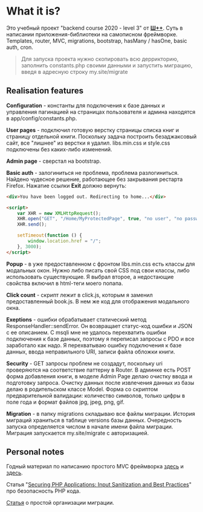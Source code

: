 # What it is?

Это учебный проект "backend course 2020 - level 3" от **[Ш++](https://programming.org.ua)**.
Суть в написании приложения-библиотеки на самописном фреймворке. 
Templates, router, MVC, migrations, bootstrap, hasMany / hasOne, basic auth, cron.

>Для запуска проекта нужно скопировать всю деррикторию,
заполнить constants.php своими данными и запустить миграцию,
введя в адресную строку my.site/migrate

## Realisation features

**Configuration** - константы для подключения к базе данных
и управления пагинацией на страницах пользователя и админа находятся в app/config/constants.php.

**User pages** - подключил готовую верстку страницы списка книг и страницу отдельной книги.
Поскольку задача построить безаджаксовый сайт, все "лишнее" из верстки я удалил.
libs.min.css и style.css подключены без каких-либо изменений.

**Admin page** - сверстал на bootstrap.

**Basic auth** - залогиниться не проблема, проблема разлогиниться.
Найдено чудесное решение, работающее без закрывания рестарта Firefox. Нажатие ссылки **Exit** должно вернуть:
```HTML
<div>You have been logged out. Redirecting to home...</div>    

<script>
    var XHR = new XMLHttpRequest();
    XHR.open("GET", "/Home/MyProtectedPage", true, "no user", "no password");
    XHR.send();

    setTimeout(function () {
        window.location.href = "/";
    }, 3000);
</script>
```

**Popup** - в уже предоставленном с фронтом libs.min.css есть классы для модальных окон.
Нужно либо писать свой CSS под свои классы, либо использовать существующие.
Я выбрал второе, а недостающие свойства включил в html-теги моего попапа.

**Click count** - скрипт лежит в click.js, которым я заменил предоставленный book.js.
В нем же код для отображения модального окна.

**Exeptions** - ошибки обрабатывает статический метод ResponseHandler::sendError.
Он возвращает статус-код ошибки и JSON с ее описанием.
С msqli мне не удалось перехватить ошибки подключения к базе данных,
поэтому я переписал запросы с PDO и все заработало как надо.
Я перехватываю ошибку подключения к базе данных, ввода неправильного URI,
записи файла обложки книги.

**Security** - GET запросы проблем не создадут,
поскольку uri проверяются на соответствие паттерну в Router.
В админке есть  POST форма добавления книги,
в моделе Admin Page делаю очистку ввода и подготовку запроса.
Очистку данных после извлечения данных из базы делаю в родительском классе Model.
Форма со скриптом предварительной валидации: количество символов,
только цифры в поле года и формат файлов jpg, jpeg, png, gif.

**Migration** - в папку migrations складываю все файлы миграции.
История миграций храниться в таблице versions базы данных.
Очередность запуска определяется числом в начале имени файла миграции.
Миграция запускается my.site/migrate с авторизацией.

## Personal notes
Годный материал по написанию простого MVC фреймворка
[здесь](https://reintech.io/blog/building-php-mvc-framework-from-scratch)
и [здесь](https://code.mu/ru/php/book/oop/mvc/framework/intro/).

Статья "[Securing PHP Applications: Input Sanitization and Best Practices](https://reintech.io/blog/securing-php-applications-input-sanitization-best-practices)" про безопасность PHP кода.

[Статья](https://webdevkin.ru/posts/backend/mysql-migrations) о простой организации миграции.

